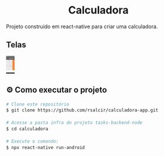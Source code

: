 <h1 align="center">Calculadora</h1>

Projeto construido em react-native para criar uma calculadora.

## Telas
<img src="tela.png" height="48">

## ⚙️ Como executar o projeto
```bash
# Clone este repositório
$ git clone https://github.com/rsalcir/calculadora-app.git

# Acesse a pasta infra do projeto tasks-backend-node
$ cd calculadora

# Execute o comando:
$ npx react-native run-android
```


